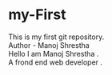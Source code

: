 # my-First
This is my first git repository. 
<br>
Author - Manoj Shrestha
<br>
Hello I am Manoj Shrestha .
<br>
A frond end web developer .
